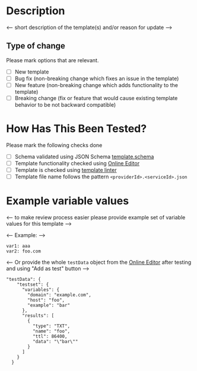 # Description

<-- short description of the template(s) and/or reason for update -->

## Type of change

Please mark options that are relevant.

- [ ] New template
- [ ] Bug fix (non-breaking change which fixes an issue in the template)
- [ ] New feature (non-breaking change which adds functionality to the template)
- [ ] Breaking change (fix or feature that would cause existing template behavior to be not backward compatible)

# How Has This Been Tested?

Please mark the following checks done
- [ ] Schema validated using JSON Schema [template.schema](./template.schema)
- [ ] Template functionality checked using [Online Editor](https://pdnsadmin.revproxy.short-lived.de/dc/free/templateedit)
- [ ] Template is checked using [template linter](https://github.com/Domain-Connect/dc-template-linter)
- [ ] Template file name follows the pattern `<providerId>.<serviceId>.json`

# Example variable values
<-- to make review process easier please provide example set of variable values for this template -->

<-- Example: -->

```
var1: aaa
var2: foo.com
```

<-- Or provide the whole `testData` object from the [Online Editor](https://pdnsadmin.revproxy.short-lived.de/dc/free/templateedit) after testing and using "Add as test" button -->
```
"testData": {
    "testset": {
      "variables": {
        "domain": "example.com",
        "host": "foo",
        "example": "bar"
      },
      "results": [
        {
          "type": "TXT",
          "name": "foo",
          "ttl": 86400,
          "data": "\"bar\""
        }
      ]
    }
  }
```
